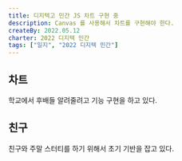 ```yaml
---
title: 디지텍고 민간 JS 차트 구현 중
description: Canvas 를 사용해서 차트를 구현해야 한다.
createBy: 2022.05.12
charter: 2022 디지텍 민간
tags: ["일지", "2022 디지텍 민간"]
---
```


## 차트

학교에서 후배들 알려줄려고 기능 구현을 하고 있다.

## 친구

친구와 주말 스터티를 하기 위해서 초기 기반을 잡고 있다.
